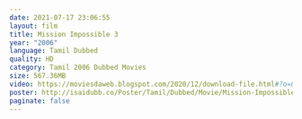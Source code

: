 ```yaml
---
date: 2021-07-17 23:06:55
layout: film
title: Mission Impossible 3
year: "2006"
language: Tamil Dubbed
quality: HD
category: Tamil 2006 Dubbed Movies
size: 567.36MB
video: https://moviesdaweb.blogspot.com/2020/12/download-file.html#?o=00178cf012a25eb4e05a5f961ee2d42a5d2a8ff04c3df6779dbfc04f8ea749036016c70ac3711f65c47ab8f188d9944a98c8bb818b28e73e56dabac5850c7b972537836f4bc7f208f30093253cad91c4a185595b1f717c7d6ad4203743c84cc3086b2c980f077e74bc0e9a1ebc9a6af0cbe80f2dd1239167cd2136e2a3171661d3707d586c9fcf218542d32353765c1d5c33dc0646caaf2263a96f8218ddb26119cfbbb3495832341ab6420a93de31f88d25399429b03cf9276d43a4d37e78fc0e6bccc0ce5cbb8a471cebc90845eb068cbadfe8ca60aa4e6c01e0349dc81cb0c2de006043fea075
poster: http://isaidubb.co/Poster/Tamil/Dubbed/Movie/Mission-Impossible-3-2006.jpg
paginate: false
---
```

